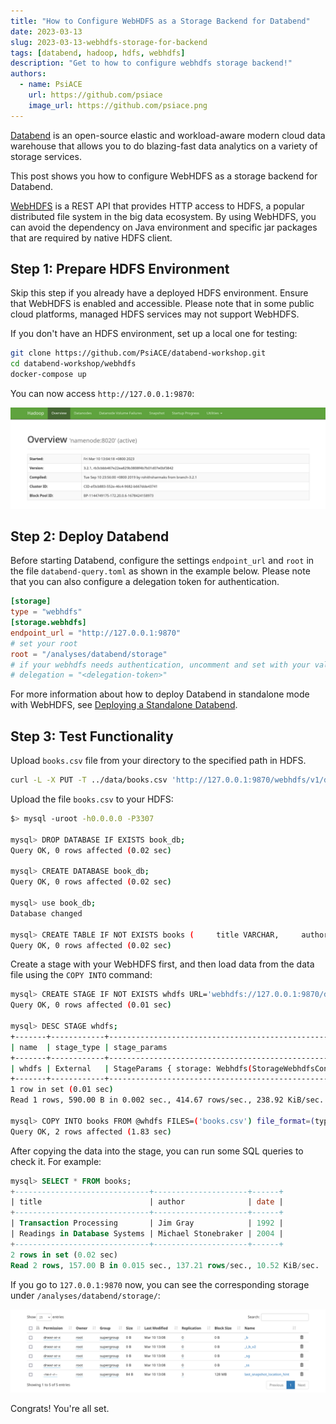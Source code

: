 ```yaml
---
title: "How to Configure WebHDFS as a Storage Backend for Databend"
date: 2023-03-13
slug: 2023-03-13-webhdfs-storage-for-backend
tags: [databend, hadoop, hdfs, webhdfs]
description: "Get to how to configure webhdfs storage backend!"
authors:
  - name: PsiACE
    url: https://github.com/psiace
    image_url: https://github.com/psiace.png
---
```


[Databend](https://github.com/datafuselabs/databend) is an open-source elastic and workload-aware modern cloud data warehouse that allows you to do blazing-fast data analytics on a variety of storage services.

This post shows you how to configure WebHDFS as a storage backend for Databend.

[WebHDFS](https://hadoop.apache.org/docs/current/hadoop-project-dist/hadoop-hdfs/WebHDFS.html) is a REST API that provides HTTP access to HDFS, a popular distributed file system in the big data ecosystem. By using WebHDFS, you can avoid the dependency on Java environment and specific jar packages that are required by native HDFS client.

## Step 1: Prepare HDFS Environment

Skip this step if you already have a deployed HDFS environment. Ensure that WebHDFS is enabled and accessible. Please note that in some public cloud platforms, managed HDFS services may not support WebHDFS.

If you don't have an HDFS environment, set up a local one for testing:

```bash
git clone https://github.com/PsiACE/databend-workshop.git
cd databend-workshop/webhdfs
docker-compose up
```

You can now access `http://127.0.0.1:9870`:

![](../static/img/blog/webhdfs-1.png)

## Step 2: Deploy Databend

Before starting Databend, configure the settings `endpoint_url` and `root` in the file `databend-query.toml` as shown in the example below. Please note that you can also configure a delegation token for authentication.

```toml
[storage]
type = "webhdfs"
[storage.webhdfs]
endpoint_url = "http://127.0.0.1:9870"
# set your root
root = "/analyses/databend/storage"
# if your webhdfs needs authentication, uncomment and set with your value
# delegation = "<delegation-token>"
```

For more information about how to deploy Databend in standalone mode with WebHDFS, see [Deploying a Standalone Databend](https://databend.rs/doc/deploy/deploying-databend).

## Step 3: Test Functionality

Upload `books.csv` file from your directory to the specified path in HDFS.

```bash
curl -L -X PUT -T ../data/books.csv 'http://127.0.0.1:9870/webhdfs/v1/data-files/books.csv?op=CREATE&overwrite=true'
```

Upload the file `books.csv` to your HDFS:

```bash
$> mysql -uroot -h0.0.0.0 -P3307

mysql> DROP DATABASE IF EXISTS book_db;
Query OK, 0 rows affected (0.02 sec)

mysql> CREATE DATABASE book_db;
Query OK, 0 rows affected (0.02 sec)

mysql> use book_db;
Database changed

mysql> CREATE TABLE IF NOT EXISTS books (     title VARCHAR,     author VARCHAR,     date VARCHAR );
Query OK, 0 rows affected (0.02 sec)
```

Create a stage with your WebHDFS first, and then load data from the data file using the `COPY INTO` command:

```bash
mysql> CREATE STAGE IF NOT EXISTS whdfs URL='webhdfs://127.0.0.1:9870/data-files/' CONNECTION=(HTTPS='false');
Query OK, 0 rows affected (0.01 sec)

mysql> DESC STAGE whdfs;
+-------+------------+----------------------------------------------------------------------------------------------------------------------------------------+--------------------------------------------------------------------------------------------------------------------+-----------------------------------------------------------------------------------------------------------------------------------------------------------------------------------------------+-----------------+--------------------+---------+
| name  | stage_type | stage_params                                                                                                                           | copy_options                                                                                                       | file_format_options                                                                                                                                                                           | number_of_files | creator            | comment |
+-------+------------+----------------------------------------------------------------------------------------------------------------------------------------+--------------------------------------------------------------------------------------------------------------------+-----------------------------------------------------------------------------------------------------------------------------------------------------------------------------------------------+-----------------+--------------------+---------+
| whdfs | External   | StageParams { storage: Webhdfs(StorageWebhdfsConfig { endpoint_url: "http://127.0.0.1:9870", root: "/data-files/", delegation: "" }) } | CopyOptions { on_error: AbortNum(1), size_limit: 0, split_size: 0, purge: false, single: false, max_file_size: 0 } | FileFormatOptions { format: Parquet, skip_header: 0, field_delimiter: ",", record_delimiter: "\n", nan_display: "NaN", escape: "", compression: None, row_tag: "row", quote: "", name: None } |            NULL | 'root'@'127.0.0.1' |         |
+-------+------------+----------------------------------------------------------------------------------------------------------------------------------------+--------------------------------------------------------------------------------------------------------------------+-----------------------------------------------------------------------------------------------------------------------------------------------------------------------------------------------+-----------------+--------------------+---------+
1 row in set (0.01 sec)
Read 1 rows, 590.00 B in 0.002 sec., 414.67 rows/sec., 238.92 KiB/sec.

mysql> COPY INTO books FROM @whdfs FILES=('books.csv') file_format=(type=CSV field_delimiter=','  record_delimiter='\n' skip_header=0);
Query OK, 2 rows affected (1.83 sec)
```

After copying the data into the stage, you can run some SQL queries to check it. For example:

```sql
mysql> SELECT * FROM books;
+------------------------------+---------------------+------+
| title                        | author              | date |
+------------------------------+---------------------+------+
| Transaction Processing       | Jim Gray            | 1992 |
| Readings in Database Systems | Michael Stonebraker | 2004 |
+------------------------------+---------------------+------+
2 rows in set (0.02 sec)
Read 2 rows, 157.00 B in 0.015 sec., 137.21 rows/sec., 10.52 KiB/sec.
```

If you go to `127.0.0.1:9870` now, you can see the corresponding storage under `/analyses/databend/storage/`:

![](../static/img/blog/webhdfs-2.png)

Congrats! You're all set.
